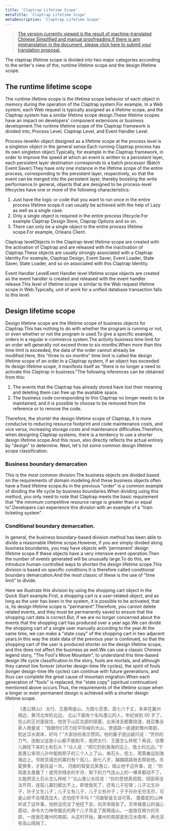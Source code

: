 ```yaml
---
title: 'Claptrap Lifetime Scope'
metaTitle: 'Claptrap Lifetime Scope'
metaDescription: 'Claptrap Lifetime Scope'
---
```


> [The version currently viewed is the result of machine-translated Chinese Simplified and manual proofreading.If there is any mistranslation in the document, please click here to submit your translation proposal.](https://crwd.in/newbeclaptrap)

The claptrap lifetime scope is divided into two major categories according to the writer's view of the, runtime lifetime scope and the design lifetime scope.

## The runtime lifetime scope

The runtime lifetime scope is the lifetime scope behavior of each object in memory during the operation of the Claptrap system.For example, In a Web system, each Web request is typically assigned as a lifetime scope, and the Claptrap system has a similar lifetime scope design.These lifetime scopes have an impact on developers' component extensions or business development.The runtime lifetime scope of the Claptrap framework is divided into, Process Level, Claptrap Level, and Event Handler Level.

Process-levelAn object designed as a lifetime scope at the process level is a singleton object in the general sense.Each running Claptrap process has its own singleton object.Typically, for example in the Claptrap framework, in order to improve the speed at which an event is written to a persistent layer, each persistent layer destination corresponds to a batch processor (Batch Event Saver).They have only one instance in the lifetime scope of the entire process, corresponding to the persistent layer, respectively, so that the event can be merged into the persistent layer, thereby boosting the write performance.In general, objects that are designed to be process-level lifecycles have one or more of the following characteristics:

1. Just have the logic or code that you want to run once in the entire process lifetime scope.It can usually be achieved with the help of Lazy as well as a single case.
2. Only a single object is required in the entire process lifecycle.For example Claptrap Design Store, Claprap Options and so on.
3. There can only be a single object in the entire process lifetime scope.For example, Orleans Client.

Claptrap levelObjects in the Claptrap-level lifetime scope are created with the activation of Claptrap and are released with the inactivation of Claptrap.These objects are usually strongly associated with a Claptrap Identity.For example, Claptrap Design, Event Saver, Event Loader, State Saver, State Loader, and so on associated with this Claptrap Identity.

Event Handler LevelEvent Handler level lifetime scope objects are created as the event handler is created and released with the event handler release.This level of lifetime scope is similar to the Web request lifetime scope in Web.Typically, unit of work for a unified database transaction falls to this level.

## Design lifetime scope

Design lifetime scope are the lifetime scope of business objects for Claptrap.This has nothing to do with whether the program is running or not, or even whether or not the program is used.To give a specific example, orders in a regular e-commerce system.The activity business time limit for an order will generally not exceed three to six months.When more than this time limit is exceeded, the data of the order cannot already be modified.Here, this "three to six months" time limit is called the design lifetime scope of an order.In a Claptrap system, if an object has exceeded its design lifetime scope, it manifests itself as "there is no longer a need to activate this Claptrap in business."The following inferences can be obtained from this:

1. The events that the Claptrap has already stored have lost their meaning and deleting them can free up the available space.
2. The business code corresponding to this Claptrap no longer needs to be maintained, and it is possible to choose to be removed from the reference or to remove the code.

Therefore, the shorter the design lifetime scope of Claptrap, it is more conducive to reducing resource footprint and code maintenance costs, and vice versa, increasing storage costs and maintenance difficulties.Therefore, when designing Claptrap systems, there is a tendency to use a shorter design lifetime scope.And this noun, also directly reflects the actual entirely by "design" to determine. Next, let's list some common design lifetime scope classification.

### Business boundary demarcation

This is the most common division.The business objects are divided based on the requirements of domain modeling.And these business objects often have a fixed lifetime scope.As in the previous "order" is a common example of dividing the life cycle by business boundaries.When dividing using this method, you only need to note that Claptrap meets the basic requirement that "the minimum competitive resource range is greater than or equal to".Developers can experience this division with an example of a "train ticketing system".

### Conditional boundary demarcation.

In general, the business boundary-based division method has been able to divide a reasonable lifetime scope.However, if you are simply divided along business boundaries, you may have objects with 'permanent' design lifetime scope.If these objects have a very intensive event operation.Then the number of events generated will be unusually large.To do this, we introduce human-controlled ways to shorten the design lifetime scope.This division is based on specific conditions.It is therefore called conditional boundary demarcation.And the most classic of these is the use of "time limit" to divide.

Here we illustrate this division by using the shopping cart object in the Quick Start example.First, a shopping cart is a user-related object, and as long as the user has been in the system, it is possible to be activated, that is, its design lifetime scope is "permanent".Therefore, you cannot delete related events, and they must be permanently saved to ensure that the shopping cart data is correct.But, if we are no longer concerned about the events that the shopping cart has produced over a year ago.We can divide the shopping cart of a single user manually according to the year.At the same time, we can make a "state copy" of the shopping cart in two adjacent years.In this way the state data of the previous year is continued, so that the shopping cart of the user is produced shorter on the design lifetime scope, and this does not affect the business as well.We can use a classic Chinese legend story, "The Fool's Move Mountain", to understand this time-based design life cycle classification.In the story, fools are mortals, and although they cannot live forever (shorter design-time life cycles), the spirit of fools (longer design-time life cycles) can continue with future generations, and thus can complete the great cause of mountain migration.When each generation of "fools" is replaced, the "state copy" (spiritual continuation) mentioned above occurs.Thus, the requirements of the lifetime scope when a longer or even permanent design is achieved with a shorter design lifetime scope.

> 《愚公移山》 太行、王屋两座山，方圆七百里，高七八千丈，本来在冀州南边，黄河北岸的北边。 北山下面有个名叫愚公的人，年纪快到 90 岁了，在山的正对面居住。他苦于山区北部的阻塞，出来进去都要绕道，就召集全家人商量说：“我跟你们尽力挖平险峻的大山，使道路一直通到豫州南部，到达汉水南岸，好吗？”大家纷纷表示赞同。他的妻子提出疑问说：“凭你的力气，连魁父这座小山都不能削平，能把太行、王屋怎么样呢？再说，往哪儿搁挖下来的土和石头？”众人说：“把它扔到渤海的边上，隐土的北边。”于是愚公率领儿孙中能挑担子的三个人上了山，凿石头，挖土，用箕畚运到渤海边上。邻居京城氏的寡妇有个孤儿，刚七八岁，蹦蹦跳跳地去帮助他。冬夏换季，才能往返一次。 河曲的智叟讥笑愚公，阻止他干这件事，说：“你简直太愚蠢了！就凭你残余的岁月、剩下的力气连山上的一棵草都动不了，又能把泥土石头怎么样呢？”北山愚公长叹说：“你的思想真顽固，顽固得没法开窍，连孤儿寡妇都比不上。即使我死了，还有儿子在呀；儿子又生孙子，孙子又生儿子；儿子又有儿子，儿子又有孙子；子子孙孙无穷无尽，可是山却不会增高加大，还怕挖不平吗？”河曲智叟无话可答。 握着蛇的山神听说了这件事，怕他没完没了地挖下去，向天帝报告了。天帝被愚公的诚心感动，命令大力神夸娥氏的两个儿子背走了那两座山，一座放在朔方的东部，一座放在雍州的南部。从这时开始，冀州的南部直到汉水南岸，再也没有高山阻隔了。
